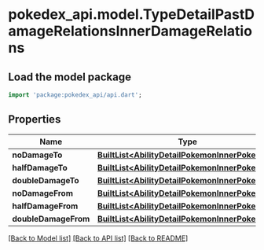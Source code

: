 # pokedex_api.model.TypeDetailPastDamageRelationsInnerDamageRelations

## Load the model package
```dart
import 'package:pokedex_api/api.dart';
```

## Properties
Name | Type | Description | Notes
------------ | ------------- | ------------- | -------------
**noDamageTo** | [**BuiltList&lt;AbilityDetailPokemonInnerPokemon&gt;**](AbilityDetailPokemonInnerPokemon.md) |  | 
**halfDamageTo** | [**BuiltList&lt;AbilityDetailPokemonInnerPokemon&gt;**](AbilityDetailPokemonInnerPokemon.md) |  | 
**doubleDamageTo** | [**BuiltList&lt;AbilityDetailPokemonInnerPokemon&gt;**](AbilityDetailPokemonInnerPokemon.md) |  | 
**noDamageFrom** | [**BuiltList&lt;AbilityDetailPokemonInnerPokemon&gt;**](AbilityDetailPokemonInnerPokemon.md) |  | 
**halfDamageFrom** | [**BuiltList&lt;AbilityDetailPokemonInnerPokemon&gt;**](AbilityDetailPokemonInnerPokemon.md) |  | 
**doubleDamageFrom** | [**BuiltList&lt;AbilityDetailPokemonInnerPokemon&gt;**](AbilityDetailPokemonInnerPokemon.md) |  | 

[[Back to Model list]](../README.md#documentation-for-models) [[Back to API list]](../README.md#documentation-for-api-endpoints) [[Back to README]](../README.md)


